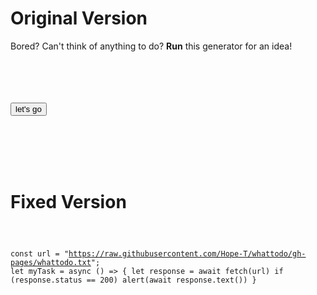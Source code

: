 # Original Version
Bored?
Can't think of anything to do? 
**Run** this generator for an idea!

<code>

<html>
  
<button onclick="myTask()">let's go</button>

<script>
 var file = "whattodo.txt";
  
function myTask() {
 var rawFile = new XMLHttpRequest();
    rawFile.open("GET", file, false);
    rawFile.onreadystatechange = function ()
    {
        if(rawFile.readyState === 4)
        {
            if(rawFile.status === 200 || rawFile.status == 0)
            {
                var allText = rawFile.responseText;
                alert(allText);
            }
        }
    }
    rawFile.send(null);
}

}
</script>
</html>
  
</code>

# Fixed Version

<code>
  
const url = "https://raw.githubusercontent.com/Hope-T/whattodo/gh-pages/whattodo.txt";
let myTask = async () => {
	let response = await fetch(url)
	if (response.status == 200)
		alert(await response.text())
}

</code>
